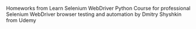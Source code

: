 Homeworks from Learn Selenium WebDriver Python Course for professional Selenium WebDriver browser testing and automation  by Dmitry Shyshkin from Udemy
